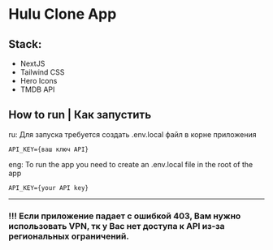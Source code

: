 # Hulu Clone App

## Stack:

- NextJS
- Tailwind CSS
- Hero Icons
- TMDB API

## How to run | Как запустить

ru: Для запуска требуется создать .env.local файл в корне приложения

```
API_KEY={ваш ключ API}
```

eng: To run the app you need to create an .env.local file in the root of the app

```
API_KEY={your API key}
```

---

### !!! Если приложение падает с ошибкой 403, Вам нужно использовать VPN, тк у Вас нет доступа к API из-за региональных ограничений.
